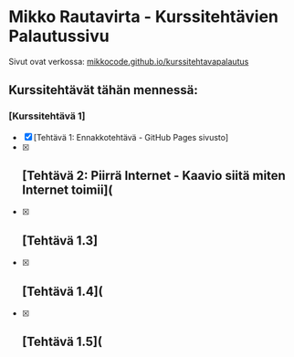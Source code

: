 # Mikko Rautavirta - Kurssitehtävien Palautussivu
Sivut ovat verkossa: [mikkocode.github.io/kurssitehtavapalautus](https://mikkocode.github.io/kurssitehtavapalautus/)
## Kurssitehtävät tähän mennessä:
### [Kurssitehtävä 1]
- [x] [Tehtävä 1: Ennakkotehtävä - GitHub Pages sivusto]
- [x] [Tehtävä 2: Piirrä Internet - Kaavio siitä miten Internet toimii](
  - 
- [x] [Tehtävä 1.3]
  -
- [x] [Tehtävä 1.4](
  -
- [x] [Tehtävä 1.5](
  -
